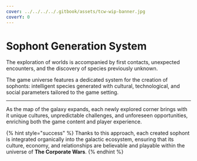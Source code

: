 ```yaml
---
cover: ../../../../.gitbook/assets/tcw-wip-banner.jpg
coverY: 0
---
```


# Sophont Generation System

The exploration of worlds is accompanied by first contacts, unexpected encounters, and the discovery of species previously unknown.

The game universe features a dedicated system for the creation of sophonts: intelligent species generated with cultural, technological, and social parameters tailored to the game setting.

***

As the map of the galaxy expands, each newly explored corner brings with it unique cultures, unpredictable challenges, and unforeseen opportunities, enriching both the game content and player experience.

{% hint style="success" %}
Thanks to this approach, each created sophont is integrated organically into the galactic ecosystem, ensuring that its culture, economy, and relationships are believable and playable within the universe of **The Corporate Wars**.
{% endhint %}

